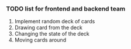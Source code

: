 ### TODO list for frontend and backend team

<ol>
<li>Implement random deck of cards</li>
<li>Drawing card from the deck</li>
<li>Changing the state of the deck</li>
<li>Moving cards around</li>
</ol>